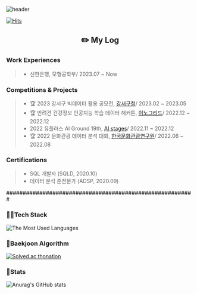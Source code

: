 ![header](https://capsule-render.vercel.app/api?type=Waving&color=timeGradient)

[![Hits](https://hits.seeyoufarm.com/api/count/incr/badge.svg?url=https%3A%2F%2Fgithub.com%2Fstat-thon&count_bg=%2379C83D&title_bg=%23555555&icon=&icon_color=%23E7E7E7&title=hits&edge_flat=false)](https://hits.seeyoufarm.com)

<div align="center"><h2>✏️ My Log </h2></div>

<h3> Work Experiences </h3>

> - 신한은행, 모형공학부/ 2023.07 ~ Now

<h3> Competitions & Projects </h3>

> - 🏆 2023 강서구 빅데이터 활용 공모전, [강서구청](https://github.com/stat-thon/project-gangseo)/ 2023.02 ~ 2023.05
> - 🏆 반려견 건강정보 인공지능 학습 데이터 해커톤, [이노그리드](https://github.com/stat-thon/2022-Pet-Hackathon)/ 2022.12 ~ 2022.12
> - 2022 유플러스 AI Ground 19th, [AI stages](https://github.com/stat-thon/2022-Uplus-AI-ground)/ 2022.11 ~ 2022.12
> - 🏆 2022 문화관광 데이터 분석 대회, [한국문화관광연구원](https://github.com/stat-thon/2022-project-sports-DATA-133)/ 2022.06 ~ 2022.08


<h3> Certifications </h3>

> - SQL 개발자 (SQLD, 2020.10)
> - 데이터 분석 준전문가 (ADSP, 2020.09)



#########################################################


<h3> 🚴‍♂️Tech Stack </h3>

![The Most Used Languages](https://github-readme-stats.vercel.app/api/top-langs/?username=stat-thon&layout=compact)

<h3> 🏅Baekjoon Algorithm </h3>

[![Solved.ac thonation](http://mazassumnida.wtf/api/v2/generate_badge?boj=thonation)](https://solved.ac/wisehead)

<h3> 🧴Stats </h3>

![Anurag's GitHub stats](https://github-readme-stats.vercel.app/api?username=stat-thon&show_icons=true&theme=highcontrast)
